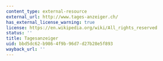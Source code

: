 ```yaml
---
content_type: external-resource
external_url: http://www.tages-anzeiger.ch/
has_external_license_warning: true
license: https://en.wikipedia.org/wiki/All_rights_reserved
status: ''
title: Tagesanzeiger
uid: bbd5dc62-b986-4f9b-96d7-d27b28e5f893
wayback_url: ''
---
```

